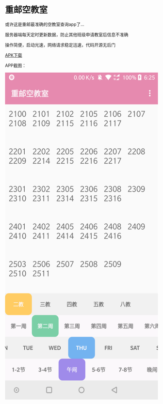 # 重邮空教室

或许这是重邮最准确的空教室查询app了...

服务器端每天定时更新数据，防止其他班级申请教室后信息不准确

操作简便，启动光速，网络请求稳定迅速，代码开源无后门

[APK下载](http://qiniu.zzzia.net/emptyClass.apk)

APP截图：

<img src="https://github.com/Zzzia/EmptyClassroom/blob/master/scereenshoot.png" height="1080" width="540">
